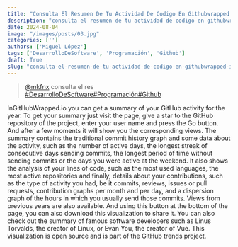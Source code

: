 ```yaml
---
title: "Consulta El Resumen De Tu Actividad De Codigo En Githubwrapped Io"
description: "consulta el resumen de tu actividad de codigo en githubwrapped io"
date: 2024-08-04
image: "/images/posts/03.jpg"
categories: ['']
authors: ['Miguel López']
tags: ['DesarrolloDeSoftware', 'Programación', 'Github']
draft: True
slug: "consulta-el-resumen-de-tu-actividad-de-codigo-en-githubwrapped-io"
---
```


<blockquote class="tiktok-embed" cite="{https://www.tiktok.com/@mkfnx/video/7311562592990825734}" data-video-id="7311562592990825734" style="max-width: 605px;min-width: 325px;" > <section> <a target="_blank" title="@mkfnx" href="https://www.tiktok.com/@mkfnx?refer=embed">@mkfnx</a> consulta el res </section> <a title="DesarrolloDeSoftware" target="_blank" href="https://www.tiktok.com/tag/DesarrolloDeSoftware?refer=embed">#DesarrolloDeSoftware</a><a title="Programación" target="_blank" href="https://www.tiktok.com/tag/Programación?refer=embed">#Programación</a><a title="Github" target="_blank" href="https://www.tiktok.com/tag/Github?refer=embed">#Github</a> </blockquote> <script async src="https://www.tiktok.com/embed.js"></script>

InGitHubWrapped.io you can get a summary of your GitHub activity for the year.  To get your summary just visit the page,  give a star to the GitHub repository of the project,  enter your user name and press the Go button.  And after a few moments it will show you the corresponding views.  The summary contains the traditional commit  history graph and some data about the activity,  such as the number of active days,  the longest streak of consecutive days sending commits,  the longest period of time without sending  commits or the days you were active at the weekend.  It also shows the analysis of your lines of code,  such as the most used languages,  the most active repositories and finally,  details about your contributions,  such as the type of activity you had,  be it commits,  reviews,  issues or pull requests,  contribution graphs per month and per day,  and a dispersion graph of the hours in which you usually send those commits.  Views from previous years are also available.  And using this button at the bottom of the page,  you can also download this visualization to share it.  You can also check out the summary of famous  software developers such as Linus Torvalds,  the creator of Linux,  or Evan You,  the creator of Vue.  This visualization is open source and is part of the GitHub trends project. 